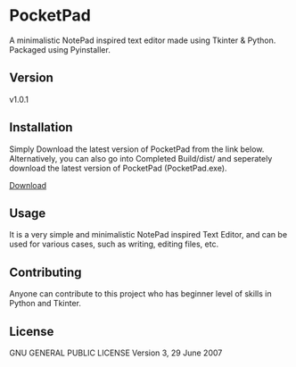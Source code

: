 # PocketPad

A minimalistic NotePad inspired text editor made using Tkinter & Python.
Packaged using Pyinstaller.

## Version

v1.0.1

## Installation

Simply Download the latest version of PocketPad from the link below.
Alternatively, you can also go into Completed Build/dist/ and seperately download the latest version of PocketPad (PocketPad.exe).

[Download](PocketPad.exe) 



## Usage

It is a very simple and minimalistic NotePad inspired Text Editor, and can be used for various cases, such as writing, editing files, etc.

## Contributing

Anyone can contribute to this project who has beginner level of skills in Python and Tkinter.

## License

GNU GENERAL PUBLIC LICENSE Version 3, 29 June 2007
